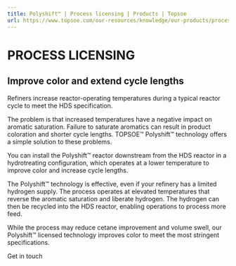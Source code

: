 ```yaml
---
title: Polyshift™ | Process licensing | Products | Topsoe
url: https://www.topsoe.com/our-resources/knowledge/our-products/process-licensing/polyshifttm#main-content
---
```


# PROCESS LICENSING

## Improve color and extend cycle lengths

Refiners increase reactor-operating temperatures during a typical reactor cycle to meet the HDS specification.

The problem is that increased temperatures have a negative impact on aromatic saturation. Failure to saturate aromatics can result in product coloration and shorter cycle lengths. TOPSOE™ Polyshift™ technology offers a simple solution to these problems.

You can install the Polyshift™ reactor downstream from the HDS reactor in a hydrotreating configuration, which operates at a lower temperature to improve color and increase cycle lengths.

The Polyshift™ technology is effective, even if your refinery has a limited hydrogen supply. The process operates at elevated temperatures that reverse the aromatic saturation and liberate hydrogen. The hydrogen can then be recycled into the HDS reactor, enabling operations to process more feed.

While the process may reduce cetane improvement and volume swell, our Polyshift™ licensed technology improves color to meet the most stringent specifications.

Get in touch